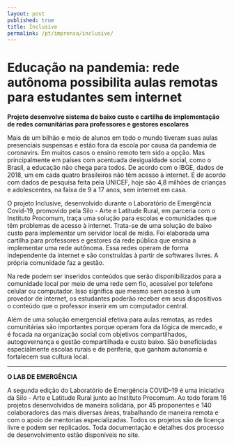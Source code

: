 ```yaml
---
layout: post
published: true
title: Inclusive
permalink: /pt/imprensa/inclusive/
---
```



# Educação na pandemia: rede autônoma possibilita aulas remotas para estudantes sem internet
**Projeto desenvolve sistema de baixo custo e cartilha de implementação de redes comunitárias para professores e gestores escolares**

Mais de um bilhão e meio de alunos em todo o mundo tiveram suas aulas presenciais suspensas e estão fora da escola por causa da pandemia de coronavirs. Em muitos casos o ensino remoto tem sido a opção. Mas principalmente em países com acentuada desigualdade social, como o Brasil, a educação não chega para todos. De acordo com o IBGE, dados de 2018, um em cada quatro brasileiros não têm acesso à internet. E de acordo com dados de pesquisa feita pela UNICEF, hoje são 4,8 milhões de crianças e adolescentes, na faixa de 9 a 17 anos, sem internet em casa. 
   
O projeto Inclusive, desenvolvido durante o Laboratório de Emergência Covid-19, promovido pela Silo - Arte e Latitude Rural, em parceria com o Instituto Procomum, traça uma solução para escolas e comunidades que têm problemas de acesso à internet. Trata-se de uma solução de baixo custo para implementar um servidor local de mídia. Foi elaborada uma cartilha para professores e gestores da rede pública que ensina a implementar uma rede autônoma. Essa redes operam de forma independente da internet e são construídas à partir de softwares livres. A própria comunidade faz a gestão.
  
Na rede podem ser inseridos conteúdos que serão disponibilizados para a comunidade local por meio de uma rede sem fio, acessível por telefone celular ou computador. Isso significa que mesmo sem acesso à um provedor de internet, os estudantes poderão receber em seus dispositivos o conteúdo que o professor inserir em um computador central. 
  
Além de uma solução emergencial efetiva para aulas remotas, as redes comunitárias são importantes porque operam fora da lógica de mercado, e é focada na organização social com objetivos compartilhados, autogovernança e gestão compartilhada e custo baixo. São beneficiadas especialmente escolas rurais e de periferia, que ganham autonomia e fortalecem sua cultura local. 


 
---

**O LAB DE EMERGÊNCIA**

A segunda edição do Laboratório de Emergência COVID–19 é uma iniciativa da Silo - Arte e Latitude Rural junto ao Instituto Procomum. Ao todo foram 16 projetos desenvolvidos de maneira solidária, por 45 proponentes e 140 colaboradores das mais diversas áreas, trabalhando de maneira remota e com o apoio de mentorias especializadas. Todos os projetos são de licença livre e podem ser replicados. Toda documentação e detalhes dos processo de desenvolvimento estão disponíveis no site.


